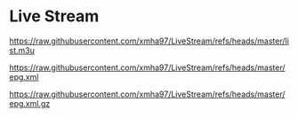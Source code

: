 # Live Stream

https://raw.githubusercontent.com/xmha97/LiveStream/refs/heads/master/list.m3u

https://raw.githubusercontent.com/xmha97/LiveStream/refs/heads/master/epg.xml

https://raw.githubusercontent.com/xmha97/LiveStream/refs/heads/master/epg.xml.gz
